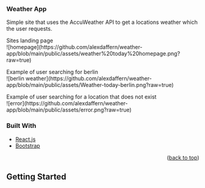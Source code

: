 <div id="top"></div>


<!-- PROJECT LOGO -->
<br />
<div >
 
<h3 >Weather App</h3>

  <p >
   Simple site that uses the AccuWeather API to get a locations weather which the user requests.
    <br />
   

<p>Sites landing page <br />
![homepage](https://github.com/alexdaffern/weather-app/blob/main/public/assets/weather%20today%20homepage.png?raw=true)
   
<p>Example of user searching for berlin <br />
![berlin weather](https://github.com/alexdaffern/weather-app/blob/main/public/assets/Weather-today-berlin.png?raw=true)
   
<p>Example of user searching for a location that does not exist <br />
![error](https://github.com/alexdaffern/weather-app/blob/main/public/assets/error.png?raw=true)
    
### Built With

   
   
* [React.js](https://reactjs.org/)
* [Bootstrap](https://getbootstrap.com)

<p align="right">(<a href="#top">back to top</a>)</p>



<!-- GETTING STARTED -->
## Getting Started






